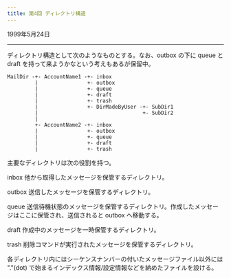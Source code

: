 ```yaml
---
title: 第4回 ディレクトリ構造
---
```

1999年5月24日

------------------------------------------------------------------------

ディレクトリ構造として次のようなものとする。なお、outbox の下に queue と draft を持って来ようかなという考えもあるが保留中。

    MailDir -+- AccountName1 -+- inbox
             |                +- outbox
             |                +- queue
             |                +- draft
             |                +- trash
             |                +- DirMadeByUser -+- SubDir1
             |                                  +- SubDir2
             |
             +- AccountName2 -+- inbox
             |                +- outbox
             |                +- queue
             |                +- draft
             |                +- trash

主要なディレクトリは次の役割を持つ。

inbox
他から取得したメッセージを保管するディレクトリ。

outbox
送信したメッセージを保管するディレクトリ。

queue
送信待機状態のメッセージを保管するディレクトリ。作成したメッセージはここに保管され、送信されると outbox へ移動する。

draft
作成中のメッセージを一時保管するディレクトリ。

trash
削除コマンドが実行されたメッセージを保管するディレクトリ。

各ディレクトリ内にはシーケンスナンバーの付いたメッセージファイル以外には "."(dot) で始まるインデックス情報/設定情報などを納めたファイルを設ける。
